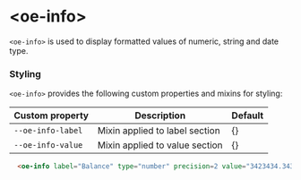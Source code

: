 # \<oe-info\>

`<oe-info>` is used to display formatted values of numeric, string and date type.

### Styling

`<oe-info>` provides the following custom properties and mixins for styling:

Custom property | Description | Default
----------------|-------------|----------
`--oe-info-label` | Mixin applied to label section | {}
`--oe-info-value` | Mixin applied to value section | {}

```html
  <oe-info label="Balance" type="number" precision=2 value="3423434.34324"></oe-info>
```
